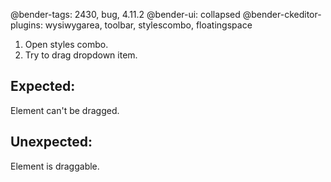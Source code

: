 @bender-tags: 2430, bug, 4.11.2
@bender-ui: collapsed
@bender-ckeditor-plugins: wysiwygarea, toolbar, stylescombo, floatingspace

1. Open styles combo.
1. Try to drag dropdown item.

## Expected:

Element can't be dragged.

## Unexpected:

Element is draggable.
